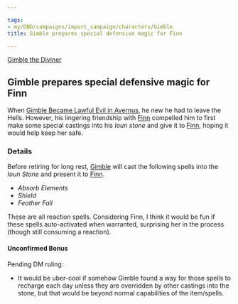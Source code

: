 ```yaml
---

tags:
- my/DND/campaigns/import_campaign/characters/Gimble
title: Gimble prepares special defensive magic for Finn

---
```



[Gimble the Diviner](/dnd/characters/gimble-the-diviner)

## Gimble prepares special defensive magic for Finn

When [Gimble Became Lawful Evil in Avernus](/dnd/characters/gimble/gimble-became-lawful-evil-in-avernus), he new he had to leave the Hells. However, his lingering friendship with [Finn](/dnd/characters/finn) compelled him to first make some special castings into his *Ioun stone* and give it to [Finn](/dnd/characters/finn), hoping it would help keep her safe.

### Details

Before retiring for long rest, [Gimble](/dnd/characters/gimble-the-diviner) will cast the following spells into the *Ioun Stone* and present it to [Finn](/dnd/characters/finn).

- *Absorb Elements*
- *Shield*
- *Feather Fall*

These are all reaction spells. Considering Finn, I think it would be fun if these spells auto-activated when warranted, surprising her in the process (though still consuming a reaction).

#### Unconfirmed Bonus

Pending DM ruling:

- It would be uber-cool if somehow Gimble found a way for those spells to recharge each day unless they are overridden by other castings into the stone, but that would be beyond normal capabilities of the item/spells.
